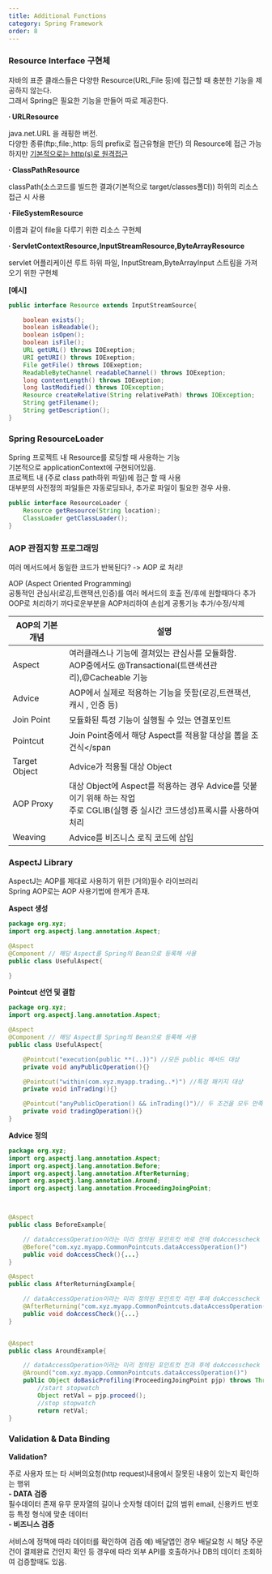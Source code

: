 ```yaml
---
title: Additional Functions
category: Spring Framework
order: 8
---
```


### Resource Interface 구현체

<div class="content-box">
자바의 표준 클래스들은 다양한 Resource(URL,File 등)에 접근할 때 충분한 기능을 제공하지 않는다.<br>
그래서 Spring은 필요한 기능을 만들어 따로 제공한다. 
</div>

**∙ URLResource**

java.net.URL 을 래핑한 버전. <br>
다양한 종류(ftp:,file:,http: 등의 prefix로 접근유형을 판단) 의 Resource에 접근 가능하지만 <u>기본적으로는 http(s)로 원격접근</u>

**∙ ClassPathResource**

classPath(소스코드를 빌드한 결과(기본적으로 target/classes폴더)) 하위의 리소스 접근 시 사용

**∙ FileSystemResource**

이름과 같이 file을 다루기 위한 리소스 구현체

**∙ ServletContextResource,InputStreamResource,ByteArrayResource**

servlet 어플리케이션 루트 하위 파일, InputStream,ByteArrayInput 스트림을 가져오기 위한 구현체

**[예시]**
```java
public interface Resource extends InputStreamSource{

    boolean exists();
    boolean isReadable();
    boolean isOpen();
    boolean isFile();
    URL getURL() throws IOExeption;
    URI getURI() throws IOExeption;
    File getFile() throws IOExeption;
    ReadableByteChannel readableChannel() throws IOExeption;
    long contentLength() throws IOExeption;
    long lastModified() throws IOException;
    Resource createRelative(String relativePath) throws IOException;
    String getFilename();
    String getDescription();
}
```

### Spring ResourceLoader

<div class="content-box">
Spring 프로젝트 내 Resource를 로딩할 때 사용하는 기능 <br>
기본적으로 applicationContext에 구현되어있음. <br>
프로젝트 내 (주로 class path하위 파일)에 접근 할 때 사용<br>
<span class="emphasis">대부분의 사전정의 파일들은 자동로딩</span>되나, <span class="emphasis">추가로 파일이 필요한 경우</span> 사용.
</div>

```java
public interface ResourceLoader {
    Resource getResource(String location);
    ClassLoader getClassLoader();
}
```
### AOP 관점지향 프로그래밍

<span class="emphasis">여러 메서드에서 동일한 코드가 반복된다? -> AOP 로 처리!</span>

<div class="content-box">
AOP (Aspect Oriented Programming)<br>
공통적인 관심사(로깅,트랜잭션,인증)를 여러 메서드의 호출 전/후에 원할때마다 추가<br>
OOP로 처리하기 까다로운부분을 AOP처리하여 손쉽게 공통기능 추가/수정/삭제
</div>

|AOP의 기본개념|설명|
|--|--|
|Aspect|여러클래스나 기능에 결쳐있는 <span class="emphasis">관심사</span>를 모듈화함. <br>AOP중에서도 @Transactional(트랜색션관리),@Cacheable 기능|
|Advice|AOP에서 <span class="emphasis">실제로 적용하는 기능</span>을 뜻함(로깅,트랜잭션, 캐시 , 인증 등)|
|Join Point|모듈화된 특정 기능이 실행될 수 있는 <span class="emphasis">연결포인트</span>|
|Pointcut|Join Point중에서 해당 Aspect를 적용할 대상을 뽑을 <span class="emphasis">조건식</span|
|Target Object|Advice가 적용될 <span class="emphasis">대상 Object</span>|
|AOP Proxy|대상 Object에 Aspect를 적용하는 경우 Advice를 덧붙이기 위해 하는 작업<br><span class="emphasis">주로 CGLIB</span>(실행 중 실시간 코드생성)프록시를 사용하여 처리|
|Weaving|<span class="emphasis">Advice</span>를 비즈니스 로직 코드에 <span class="emphasis">삽입</span>|


### AspectJ Library

<div class="content-box">
<span class="emphasis">AspectJ</span>는 AOP를 제대로 사용하기 위한 (거의)필수 라이브러리<br>
Spring AOP로는 AOP 사용기법에 한계가 존재. 
</div>

**Aspect 생성**
```java
package org.xyz;
import org.aspectj.lang.annotation.Aspect;

@Aspect
@Component // 해당 Aspect를 Spring의 Bean으로 등록해 사용
public class UsefulAspect{

}
```

**Pointcut 선언 및 결합**
```java
package org.xyz;
import org.aspectj.lang.annotation.Aspect;

@Aspect
@Component // 해당 Aspect를 Spring의 Bean으로 등록해 사용
public class UsefulAspect{

    @Pointcut("execution(public **(..))") //모든 public 메서드 대상
    private void anyPublicOperation(){}

    @Pointcut("within(com.xyz.myapp.trading..*)") //특정 패키지 대상
    private void inTrading(){}

    @Pointcut("anyPublicOperation() && inTrading()")// 두 조건을 모두 만족하는 대상
    private void tradingOperation(){} 
}
```
**Advice 정의**
```java
package org.xyz;
import org.aspectj.lang.annotation.Aspect;
import org.aspectj.lang.annotation.Before;
import org.aspectj.lang.annotation.AfterReturning;
import org.aspectj.lang.annotation.Around;
import org.aspectj.lang.annotation.ProceedingJoingPoint;



@Aspect
public class BeforeExample{

    // dataAccessOperation이라는 미리 정의된 포인트컷 바로 전에 doAccesscheck 실행
    @Before("com.xyz.myapp.CommonPointcuts.dataAccessOperation()")
    public void doAccessCheck(){...}
}

@Aspect
public class AfterReturningExample{

    // dataAccessOperation이라는 미리 정의된 포인트컷 리턴 후에 doAccesscheck 실행
    @AfterReturning("com.xyz.myapp.CommonPointcuts.dataAccessOperation()")
    public void doAccessCheck(){...}
}


@Aspect
public class AroundExample{

    // dataAccessOperation이라는 미리 정의된 포인트컷 전과 후에 doAccesscheck 실행
    @Around("com.xyz.myapp.CommonPointcuts.dataAccessOperation()")
    public Object doBasicProfiling(ProceedingJoingPoint pjp) throws Throwable{
        //start stopwatch
        Object retVal = pjp.proceed();
        //stop stopwatch
        return retVal;
}

```

### Validation & Data Binding

**Validation?**

<div class="content-box">
주로 사용자 또는 타 서버의요청(http request)내용에서 잘못된 내용이 있는지 확인하는 행위<br>
<b>- DATA 검증</b>
<div class="content-box">
 필수데이터 존재 유무 
문자열의 길이나 숫자형 데이터 값의 범위
email, 신용카드 번호 등 특정 형식에 맞춘 데이터
</div>
<b>- 비즈니스 검증</b>
<div class="content-box">

서비스에 정책에 따라 데이터를 확인하여 검즘
예) 배달앱인 경우 배달요청 시 해당 주문건이 결제완료 건인지 확인 등 
경우에 따라 외부 API를 호출하거나 DB의 데이터 조회하여 검증할때도 있음.
</div>
</div>